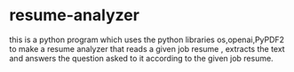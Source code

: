 # resume-analyzer
this is a python program which uses the python libraries os,openai,PyPDF2 to make a resume analyzer that reads a given job resume , extracts the text and answers the question asked to it according to the given job resume.
